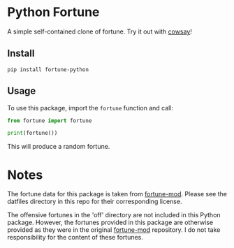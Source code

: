 # Python Fortune

A simple self-contained clone of fortune. Try it out
with [cowsay](https://github.com/James-Ansley/cowsay)!

## Install

    pip install fortune-python

## Usage

To use this package, import the `fortune` function and call:

```python
from fortune import fortune

print(fortune())
```

This will produce a random fortune.

# Notes

The fortune data for this package is taken
from [fortune-mod](https://github.com/shlomif/fortune-mod). Please see the
datfiles directory in this repo for their corresponding license.

The offensive fortunes in the 'off' directory are not included in this Python
package. However, the fortunes provided in this package are otherwise provided
as they were in the
original [fortune-mod](https://github.com/shlomif/fortune-mod) repository.
I do not take responsibility for the content of these fortunes.
